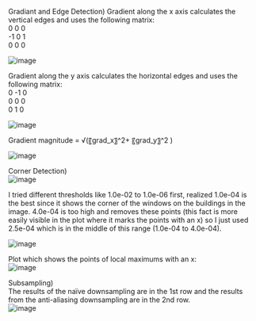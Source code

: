 Gradiant and Edge Detection)
Gradient along the x axis calculates the vertical edges and uses the following matrix: <br/>
0	0	0 <br/>
-1	0	1 <br/>
0	0	0 <br/>

![image](https://github.com/user-attachments/assets/2b6c7347-2290-48c9-b553-3dc5f4e07689) <br/>

Gradient along the y axis calculates the horizontal edges and uses the following matrix: <br/>
0	-1	0 <br/>
0	0	0 <br/>
0	1	0 <br/>

![image](https://github.com/user-attachments/assets/1b50671d-4726-4b95-bceb-d519f163db7c) <br/>

Gradient magnitude = √(〖grad_x〗^2+ 〖grad_y〗^2 ) <br/>

![image](https://github.com/user-attachments/assets/bba8334b-8ef8-4310-bdf7-8579f11ebc86) <br/>

Corner Detection)  <br/>
![image](https://github.com/user-attachments/assets/8b572c3b-83ac-4746-b9ba-2e4555484343) <br/>

I tried different thresholds like 1.0e-02 to 1.0e-06 first, realized 1.0e-04 is the best since it shows the corner of the windows on the buildings in the image. 4.0e-04 is too high and removes these points (this fact is more easily visible in the plot where it marks the points with an x) so I just used 2.5e-04 which is in the middle of this range (1.0e-04 to 4.0e-04). <br/>
 
 ![image](https://github.com/user-attachments/assets/9462d503-cfbc-4c18-90dc-eb27f747e585) <br/>

Plot which shows the points of local maximums with an x: <br/>
 ![image](https://github.com/user-attachments/assets/1dddb6a8-b78e-4883-a928-ffe3fa0693b7) <br/>


Subsampling) <br/>
The results of the naïve downsampling are in the 1st row and the results from the anti-aliasing downsampling are in the 2nd row. <br/>
 ![image](https://github.com/user-attachments/assets/14cc85f5-bfce-43f3-8d78-726ea4efa7b4)

